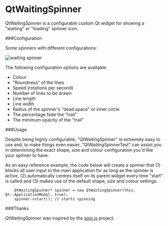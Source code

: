QtWaitingSpinner
================

QtWaitingSpinner is a configurable custom Qt widget for showing a "waiting" or "loading" spinner icon.

###Configuration

Some spinners with different configurations: 

![waiting spinner](https://github.com/goblincoding/QtWaitingSpinner/blob/gh-pages/waiting-spinners.gif)

The following configuration options are available:

* Colour
* "Roundness" of the lines
* Speed (rotations per second)
* Number of lines to be drawn
* Line length
* Line width
* Radius of the spinner's "dead space" or inner circle
* The percentage fade the "trail"
* The minimum opacity of the "trail"

###Usage

Despite being highly configurable, "QtWaitingSpinner" is extremely easy to use and, to make things even easier, "QtWaitingSpinnerTest" can assist you in determining the exact shape, size and colour configuration you'd like your spinner to have.

As an easy reference example, the code below will create a spinner that (1) blocks all user input to the main application for as long as the spinner is active, (2) automatically centres itself on its parent widget every time "start" is called and (3) makes use of the default shape, size and colour settings.

```
	QtWaitingSpinner* spinner = new QtWaitingSpinner(this, Qt::ApplicationModal, true);
	spinner->start(); // starts spinning
```

###Thanks

QtWaitingSpinner was inspired by the [spin.js](http://fgnass.github.io/spin.js/)  project.
